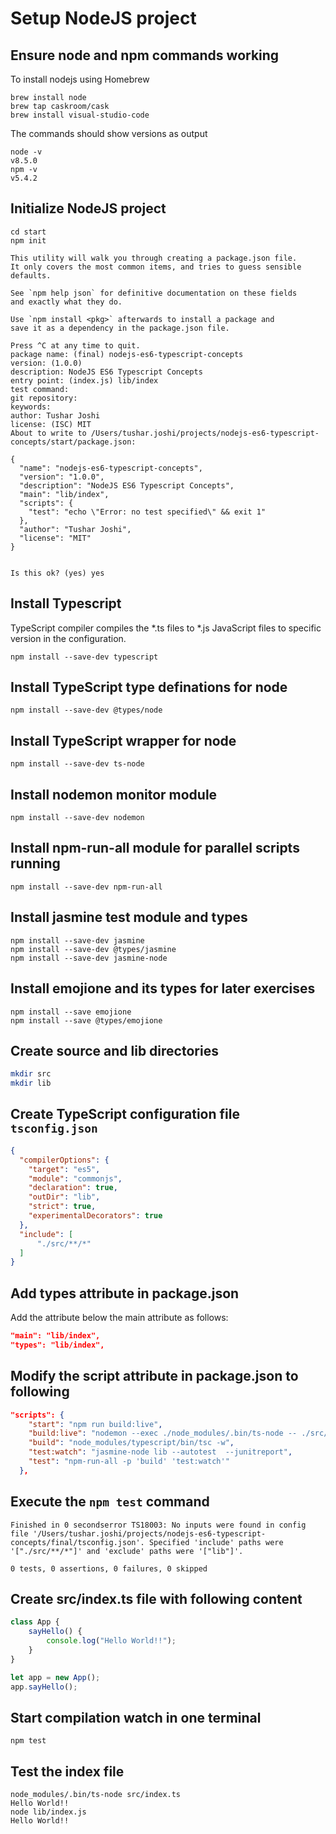 # Setup NodeJS project

## Ensure node and npm commands working
To install nodejs using Homebrew

```
brew install node
brew tap caskroom/cask
brew install visual-studio-code
```

The commands should show versions as output
```
node -v
v8.5.0
npm -v
v5.4.2
```

## Initialize NodeJS project

```
cd start
npm init

This utility will walk you through creating a package.json file.
It only covers the most common items, and tries to guess sensible defaults.

See `npm help json` for definitive documentation on these fields
and exactly what they do.

Use `npm install <pkg>` afterwards to install a package and
save it as a dependency in the package.json file.

Press ^C at any time to quit.
package name: (final) nodejs-es6-typescript-concepts
version: (1.0.0)
description: NodeJS ES6 Typescript Concepts
entry point: (index.js) lib/index
test command: 
git repository: 
keywords: 
author: Tushar Joshi
license: (ISC) MIT
About to write to /Users/tushar.joshi/projects/nodejs-es6-typescript-concepts/start/package.json:

{
  "name": "nodejs-es6-typescript-concepts",
  "version": "1.0.0",
  "description": "NodeJS ES6 Typescript Concepts",
  "main": "lib/index",
  "scripts": {
    "test": "echo \"Error: no test specified\" && exit 1"
  },
  "author": "Tushar Joshi",
  "license": "MIT"
}


Is this ok? (yes) yes
```

## Install Typescript
TypeScript compiler compiles the *.ts files to *.js JavaScript files to specific version in the configuration.

```
npm install --save-dev typescript
```

## Install TypeScript type definations for node
```
npm install --save-dev @types/node
```

## Install TypeScript wrapper for node
```
npm install --save-dev ts-node
```

## Install nodemon monitor module
```
npm install --save-dev nodemon
```

## Install npm-run-all module for parallel scripts running
```
npm install --save-dev npm-run-all
```

## Install jasmine test module and types 
```
npm install --save-dev jasmine
npm install --save-dev @types/jasmine
npm install --save-dev jasmine-node
```

## Install emojione and its types for later exercises
```
npm install --save emojione
npm install --save @types/emojione
```

## Create source and lib directories

```bash
mkdir src
mkdir lib
```

## Create TypeScript configuration file `tsconfig.json`

```json
{
  "compilerOptions": {
    "target": "es5",
    "module": "commonjs",
    "declaration": true,
    "outDir": "lib",
    "strict": true,
    "experimentalDecorators": true 
  },
  "include": [
      "./src/**/*"
  ]
}
```

## Add types attribute in package.json
Add the attribute below the main attribute as follows:
```json
"main": "lib/index",
"types": "lib/index",
```

## Modify the script attribute in package.json to following

```json
"scripts": {
    "start": "npm run build:live",
    "build:live": "nodemon --exec ./node_modules/.bin/ts-node -- ./src/index.ts",
    "build": "node_modules/typescript/bin/tsc -w",
    "test:watch": "jasmine-node lib --autotest  --junitreport",
    "test": "npm-run-all -p 'build' 'test:watch'"
  },
```

## Execute the `npm test` command 

```
Finished in 0 secondserror TS18003: No inputs were found in config file '/Users/tushar.joshi/projects/nodejs-es6-typescript-concepts/final/tsconfig.json'. Specified 'include' paths were '["./src/**/*"]' and 'exclude' paths were '["lib"]'.

0 tests, 0 assertions, 0 failures, 0 skipped
```

## Create src/index.ts file with following content

```ts
class App {
    sayHello() {
        console.log("Hello World!!");
    }
}

let app = new App();
app.sayHello();
``` 

## Start compilation watch in one terminal

```
npm test
```

## Test the index file 
```
node_modules/.bin/ts-node src/index.ts
Hello World!!
node lib/index.js 
Hello World!!
```